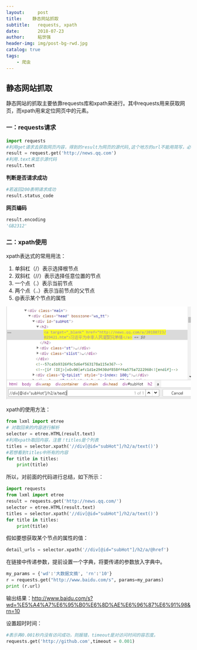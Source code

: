 ```yaml
---
layout:     post
title:    静态网站抓取
subtitle:   requests, xpath
date:       2018-07-23
author:     粘世强
header-img: img/post-bg-rwd.jpg
catalog: true
tags:
    - 爬虫
---
```


## 静态网站抓取

静态网站的抓取主要依靠requests库和xpath来进行。其中requests用来获取网页，而xpath用来定位网页中的元素。

### 一：requests请求

```python
import requests
#利用get请求去获取网页内容，得到的result为网页的源代码,这个地方的url不能用简写，必须要有http
result = request.get('http://news.qq.com')
#利用.text来显示源代码
result.text
```

**判断是否请求成功**

```python
#若返回200表明请求成功
result.status_code
```

**网页编码**

```python
result.encoding
'GB2312'
```

### 二：xpath使用

xpath表达式的常用用法：

1. 单斜杠（/）表示选择根节点
2. 双斜杠（//）表示选择任意位置的节点
3. 一个点（.）表示当前节点
4. 两个点（..）表示当前节点的父节点
5. @表示某个节点的属性

![](https://github.com/nianshiqiang/nianshiqiang.github.io/blob/master/contentimg/%E9%9D%99%E6%80%81%E7%88%AC%E8%99%AB/1.png?raw=true)



xpath的使用方法：

```python
from lxml import etree
# 对取回来的内容进行解析
selector = etree.HTML(result.text)
#利用xpath取回内容，注意！titles是个列表
titles = selector.xpath('//div[@id="subHot"]/h2/a/text()')
#若想看到titles中所有的内容
for title in titles:
    print(title)
```

所以，对前面的代码进行总结，如下所示：

```python
import requests
from lxml import etree
result = requests.get('http://news.qq.com/')
selector = etree.HTML(result.text)
titles = selector.xpath('//div[@id="subHot"]/h2/a/text()')
for title in titles:
    print(title)
```

假如要想获取某个节点的属性的值：

```python
detail_urls = selector.xpath('//div[@id="subHot"]/h2/a/@href')
```

在链接中传递参数，提前设置一个字典，将要传递的参数放入字典中。

```python
my_params = {'wd':'大数据文摘', 'rn':'10'}
r = requests.get("http://www.baidu.com/s", params=my_params)
print (r.url)
```

输出结果：http://www.baidu.com/s?wd=%E5%A4%A7%E6%95%B0%E6%8D%AE%E6%96%87%E6%91%98&rn=10

设置超时时间：

```python
#表示再0.001秒内没有访问成功，则报错，timeout是对访问时间的容忍度。
requests.get('http://github.com',timeout = 0.001)
```

